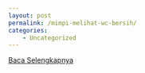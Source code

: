 ```yaml
---
layout: post
permalink: /mimpi-melihat-wc-bersih/
categories:
    - Uncategorized
---
```


[Baca Selengkapnya](/01)